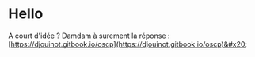 # Hello

A court d'idée ? Damdam à surement la réponse : [https://djouinot.gitbook.io/oscp](https://djouinot.gitbook.io/oscp)&#x20;
